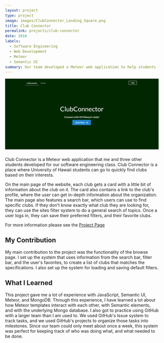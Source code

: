 ```yaml
---
layout: project
type: project
image: images/ClubConnector_Landing_Square.png
title: Club Connector
permalink: projects/club-connector
date: 2016
labels:
  - Software Engineering
  - Web Development
  - Meteor
  - Semantic UI
summary: Our team developed a Meteor web application to help students find interesting clubs
---
```


<img class="ui image" src="../images/ClubConnector_Landing.png">

Club Connector is a Meteor web application that me and three other students developed for our software engineering class. Club Connector is a place where University of Hawaii students can go to quickly find clubs based on their interests.


On the main page of the website, each club gets a card with a little bit of information about the club on it. The card also contains a link to the club's profile, where the user can get in-depth information about the organization. The main page also features a search bar, which users can use to find specific clubs. If they don't know exactly what club they are looking for, they can use the sites filter system to do a general search of topics. Once a user logs in, they can save their preferred filters, and their favorite clubs.

For more information please see the [Project Page](https://clubconnector.github.io/)

## My Contribution

My main contribution to the project was the functionality of the browse page. I set up the system that uses information from the search bar, filter bar, and the user's favorites, to create a list of clubs that matches the specifications. I also set up the system for loading and saving default filters.


## What I Learned

This project gave me a lot of experience with JavaScript, Semantic UI, Meteor, and MongoDB. Through this experience, I have learned a lot about how Meteor templates interact with each other, with Semantic elements, and with the underlying Mongo database. I also got to practice using GitHub with a larger team than I am used to. We used GitHub's Issue system to track tasks, and we used GitHub's projects to organize those tasks into milestones. Since our team could only meet about once a week, this system was perfect for keeping track of who was doing what, and what needed to be done.
